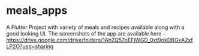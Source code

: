 # meals_apps

A Flutter Project with variety of meals and recipes available along with a good looking UI.
The screenshots of the app are available here - https://drive.google.com/drive/folders/1AhZQ57oEFlWGD_0xt9okDBGxA2xfLP2O?usp=sharing
